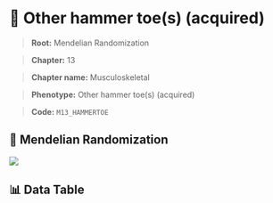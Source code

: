 # 🧪 Other hammer toe(s) (acquired)

> **Root:** Mendelian Randomization

> **Chapter:** 13  

> **Chapter name:** Musculoskeletal

> **Phenotype:** Other hammer toe(s) (acquired)  

> **Code:** `M13_HAMMERTOE`

## 🧬 Mendelian Randomization  

<img src="/MR/Figures/Forward/M13_HAMMERTOE.png"/>

## 📊 Data Table

<CsvTableMRF src="/MR/Data/Forward/M13_HAMMERTOE.csv"/>
